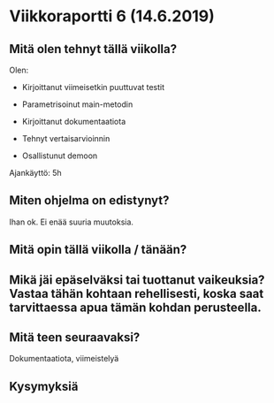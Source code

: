
# Viikkoraportti 6 (14.6.2019)

## Mitä olen tehnyt tällä viikolla?

Olen:
* Kirjoittanut viimeisetkin puuttuvat testit
* Parametrisoinut main-metodin

* Kirjoittanut dokumentaatiota
* Tehnyt vertaisarvioinnin
* Osallistunut demoon

Ajankäyttö: 5h

## Miten ohjelma on edistynyt?

Ihan ok. Ei enää suuria muutoksia. 

## Mitä opin tällä viikolla / tänään?

## Mikä jäi epäselväksi tai tuottanut vaikeuksia? Vastaa tähän kohtaan rehellisesti, koska saat tarvittaessa apua tämän kohdan perusteella.

## Mitä teen seuraavaksi?

Dokumentaatiota, viimeistelyä
## Kysymyksiä



